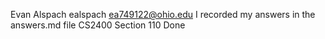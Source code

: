 Evan Alspach
ealspach
ea749122@ohio.edu
I recorded my answers in the answers.md file
CS2400
Section 110
Done